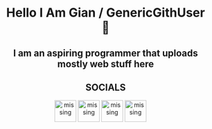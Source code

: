 <div id="user-content-toc"> 
  <ul style="list-style: none;" align="center"> 
  <summary>
    <h1>Hello I Am Gian / GenericGithUser 👋 </h1>
  </summary>  
  </ul>  
</div>
<div id="user-content-toc">
<ul style="list-style: none;" align="center">   
<summary>
<h2>I am an aspiring programmer that uploads mostly web stuff here </h2>
</summary>
</ul>
</div>

<div id="user-content-toc">
<ul style="list-style: none;" align="center"> 
<h2>SOCIALS</h2>
</ul>
</div>  
<div align="center">
<a href="https://www.facebook.com/khoramshahr.13/" target="_blank" rel="noopener noreferrer"><img src="https://genericportfolio.vercel.app/assets/fb.png" alt="missing" class="logo" width="50px"></a>
<a href="https://x.com/GenTwitUserr" target="_blank" rel="noopener noreferrer"><img src="https://genericportfolio.vercel.app/assets/bird.png" alt="missing" class="logo"width="50px"></a>
<a href="mailto:personakkount@gmail.com" target="_blank" rel="noopener noreferrer"><img src="https://genericportfolio.vercel.app/assets/email.png" alt="missing" class="logo"width="50px"></a>
<a href="https://www.linkedin.com/in/gian-abril-466914323" target="_blank" rel="noopener noreferrer" class="special"><img src="https://genericportfolio.vercel.app/assets/linkedin.png" alt="missing" class="logo" width="50px"></a>
</div>

